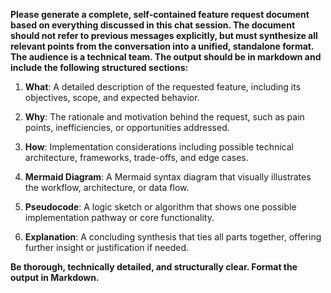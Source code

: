 **Please generate a complete, self-contained feature request document based on everything discussed in this chat session. The document should not refer to previous messages explicitly, but must synthesize all relevant points from the conversation into a unified, standalone format. The audience is a technical team. The output should be in markdown and include the following structured sections:**

1. **What**: A detailed description of the requested feature, including its objectives, scope, and expected behavior.

2. **Why**: The rationale and motivation behind the request, such as pain points, inefficiencies, or opportunities addressed.

3. **How**: Implementation considerations including possible technical architecture, frameworks, trade-offs, and edge cases.

4. **Mermaid Diagram**: A Mermaid syntax diagram that visually illustrates the workflow, architecture, or data flow.

5. **Pseudocode**: A logic sketch or algorithm that shows one possible implementation pathway or core functionality.

6. **Explanation**: A concluding synthesis that ties all parts together, offering further insight or justification if needed.

**Be thorough, technically detailed, and structurally clear. Format the output in Markdown.**